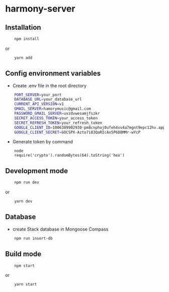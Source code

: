 # harmony-server

## Installation

```bash
    npm install
```

or

```bash
    yarn add
```

## Config environment variables

-   Create .env file in the root directory

```bash
    PORT_SERVER=your_port
    DATABASE_URL=your_database_url
    CURRENT_API_VERSION=v1
    GMAIL_SERVER=hamorymusic@gmail.com
    PASSWORD_GMAIL_SERVER=uvzdvwesamjfszkr
    SECRET_ACCESS_TOKEN=your_access_token
    SECRET_REFRESH_TOKEN=your_refresh_token
    GOOGLE_CLIENT_ID=1006389902930-pm8cnphoj0ufeh4vv4a7mgnt9epc12hv.apps.googleusercontent.com
    GOOGLE_CLIENT_SECRET=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
```

-   Generate token by command

```
    node
    require('crypto').randomBytes(64).toString('hex')
```

## Development mode

```bash
    npm run dev
```

or

```bash
    yarn dev
```

## Database

-   create Stack database in Mongoose Compass

```bash
    npm run insert-db
```

## Build mode

```bash
    npm start
```

or

```bash
    yarn start
```

